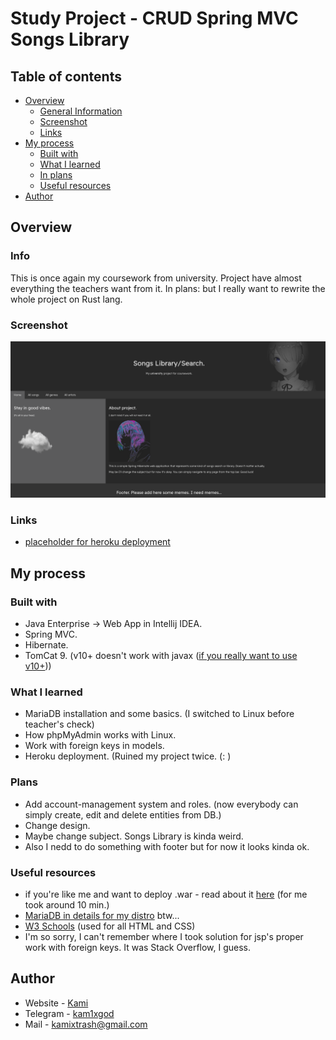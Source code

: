 # Study Project - CRUD Spring MVC Songs Library

## Table of contents

- [Overview](#overview)
  - [General Information](#info)
  - [Screenshot](#screenshot)
  - [Links](#links)
- [My process](#my-process)
  - [Built with](#built-with)
  - [What I learned](#what-i-learned)
  - [In plans](#plans)
  - [Useful resources](#useful-resources)
- [Author](#author)

## Overview

### Info

This is once again my coursework from university. Project have almost everything the teachers want from it. 
In plans:  but I really want to rewrite the whole project on Rust lang.

### Screenshot

![Home page](./screenshot.png)

### Links

- [placeholder for heroku deployment](#table-of-contents)

## My process

### Built with

- Java Enterprise -> Web App in Intellij IDEA.
- Spring MVC.
- Hibernate.
- TomCat 9. (v10+ doesn't work with javax ([if you really want to use v10+](https://stackoverflow.com/questions/65703840/tomcat-casting-servlets-to-javax-servlet-servlet-instead-of-jakarta-servlet-http/65704617#65704617)))

### What I learned

- MariaDB installation and some basics. (I switched to Linux before teacher's check)
- How phpMyAdmin works with Linux.
- Work with foreign keys in models.
- Heroku deployment. (Ruined my project twice. (: )

### Plans

- Add account-management system and roles. (now everybody can simply create, edit and delete entities from DB.)
- Change design.
- Maybe change subject. Songs Library is kinda weird. 
- Also I nedd to do something with footer but for now it looks kinda ok.

### Useful resources

- if you're like me and want to deploy .war - read about it [here](https://devcenter.heroku.com/articles/war-deployment) (for me took around 10 min.)
- [MariaDB in details for my distro](https://wiki.archlinux.org/title/MariaDB) btw...
- [W3 Schools](https://www.w3schools.com/) (used for all HTML and CSS)
- I'm so sorry, I can't remember where I took solution for jsp's proper work with foreign keys. It was Stack Overflow, I guess.

## Author

- Website - [Kami](https://affectionate-benz-e7d220.netlify.app/)
- Telegram - [kam1xgod](https://t.me/kamixgod)
- Mail - [kamixtrash@gmail.com](mailto:kamixtrash@gmail.com)

